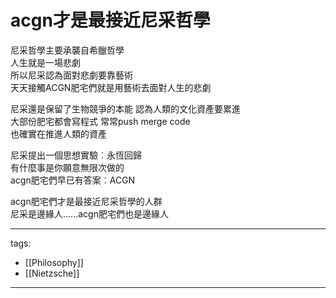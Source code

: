 # acgn才是最接近尼采哲學

尼采哲學主要承襲自希臘哲學  
人生就是一場悲劇   
所以尼采認為面對悲劇要靠藝術  
天天接觸ACGN肥宅們就是用藝術去面對人生的悲劇  
  
尼采還是保留了生物競爭的本能 認為人類的文化資產要累進  
大部份肥宅都會寫程式 常常push merge code  
也確實在推進人類的資產  

尼采提出一個思想實驗︰永恆回歸  
有什麼事是你願意無限次做的  
acgn肥宅們早已有答案︰ACGN  

acgn肥宅們才是最接近尼采哲學的人群  
尼采是邊緣人......acgn肥宅們也是邊緣人


---
tags:  
  - [[Philosophy]]
  - [[Nietzsche]]

---